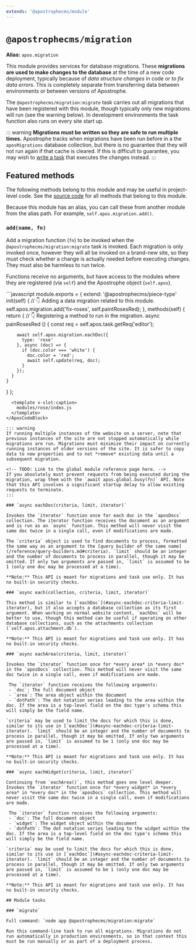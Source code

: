```yaml
---
extends: '@apostrophecms/module'
---
```


# `@apostrophecms/migration`

**Alias:** `apos.migration`

<AposRefExtends :module="$frontmatter.extends" />

This module provides services for database migrations. These **migrations are used to make changes to the database** at the time of a new code deployment, typically because of *data structure changes* in code or *to fix data errors*. This is completely separate from transferring data between environments or between versions of Apostrophe.

The `@apostrophecms/migration:migrate` task carries out all migrations that have been registered with this module, though typically only new migrations will run (see the warning below). In development environments the task function also runs on every site start up.

::: warning
**Migrations must be written so they are safe to run multiple times.** Apostrophe tracks when migrations have been run before in a the `aposMigrations` database collection, but there is no guarantee that they will not run again if that cache is cleared. If this is difficult to guarantee, you may wish to [write a task](/reference/module-api/module-overview.md#tasks-self) that executes the changes instead.
:::

## Featured methods

The following methods belong to this module and may be useful in project-level code. See the [source code](https://github.com/apostrophecms/apostrophe/blob/main/modules/%40apostrophecms/migration/index.js) for all methods that belong to this module.
<!-- Some are used within the module and would just create noise here. -->

Because this module has an alias, you can call these from another module from the alias path. For example, `self.apos.migration.add()`.

### `add(name, fn)`

Add a migration function (`fn`) to be invoked when the `@apostrophecms/migration:migrate` task is invoked. Each migration is only invoked once, however they will all be invoked on a brand-new site, so they must check whether a change is actually needed before executing changes. They must also be harmless to run twice.

Functions receive no arguments, but have access to the modules where they are registered (via `self`) and the Apostrophe object (`self.apos`).

<AposCodeBlock>
```javascript
module.exports = {
  extend: '@apostrophecms/piece-type'
  init(self) {
    // 👇 Adding a data migration related to this module.
    self.apos.migration.add('fix-roses', self.paintRosesRed);
  },
  methods(self) {
    return {
      // 👇 Registering a method to run in the migration.
      async painRosesRed () {
        const req = self.apos.task.getReq('editor');

        await self.apos.migration.eachDoc({
          type: 'rose'
        }, async (doc) => {
          if (doc.color === 'white') {
            doc.color = 'red';
            await self.update(req, doc);
          }
        });
      }
    }
  }
};
```
  <template v-slot:caption>
    modules/rose/index.js
  </template>
</AposCodeBlock>

::: warning
If running multiple instances of the website on a server, note that previous instances of the site are not stopped automatically while migrations are run. Migrations must minimize their impact on currently running instances of older versions of the site. It is safer to copy data to new properties and to not *remove* existing data until a subsequent migration.

<!-- TODO: Link to the global module reference page here. -->
If you absolutely must prevent requests from being executed during the migration, wrap them with the `await apos.global.busy(fn)` API. Note that this API involves a significant startup delay to allow existing requests to terminate.
:::

### `async eachDoc(criteria, limit, iterator)`

Invokes the `iterator` function once for each doc in the `aposDocs` collection. The iterator function receives the document as an argument and is run as an `async` function. This method will never visit the same doc twice in a single call, even if modifications are made.

The `criteria` object is used to find documents to process, formatted the same way as an argument to the [query builder of the same name](/reference/query-builders.md#criteria). `limit` should be an integer and the number of documents to process in parallel, though it may be omitted. If only two arguments are passed in, `limit` is assumed to be 1 (only one doc may be processed at a time).

**Note:** This API is meant for migrations and task use only. It has no built-in security checks.

### `async each(collection, criteria, limit, iterator)`

This method is similar to [`eachDoc`](#async-eachdoc-criteria-limit-iterator), but it also accepts a database collection as its first argument. When working on normal website content, `eachDoc` will be better to use, though this method can be useful if operating on other database collections, such as the attachments collection (`self.apos.attachment.db`).

**Note:** This API is meant for migrations and task use only. It has no built-in security checks.

### `async eachArea(criteria, limit, iterator)`

Invokes the `iterator` function once for *every area* in *every doc* in the `aposDocs` collection. This method will never visit the same doc twice in a single call, even if modifications are made.

 The `iterator` function receives the following arguments:
 - `doc`: The full document object
 - `area`: The area object within the document
 - `dotPath`: The dot notation series leading to the area within the doc. If the area is a top-level field on the doc type's schema this will simply be the field name.

`criteria` may be used to limit the docs for which this is done, similar to its use in [`eachDoc`](#async-eachdoc-criteria-limit-iterator). `limit` should be an integer and the number of documents to process in parallel, though it may be omitted. If only two arguments are passed in, `limit` is assumed to be 1 (only one doc may be processed at a time).

**Note:** This API is meant for migrations and task use only. It has no built-in security checks.

### `async eachWidget(criteria, limit, iterator)`

Continuing from `eachArea()`, this method goes one level deeper. Invokes the `iterator` function once for *every widget* in *every area* in *every doc* in the `aposDocs` collection. This method will never visit the same doc twice in a single call, even if modifications are made.

 The `iterator` function receives the following arguments:
 - `doc`: The full document object
 - `widget`: The widget object within the document
 - `dotPath`: The dot notation series leading to the widget within the doc. If the area is a top-level field on the doc type's schema this will simply be the field name.

`criteria` may be used to limit the docs for which this is done, similar to its use in [`eachDoc`](#async-eachdoc-criteria-limit-iterator). `limit` should be an integer and the number of documents to process in parallel, though it may be omitted. If only two arguments are passed in, `limit` is assumed to be 1 (only one doc may be processed at a time).

**Note:** This API is meant for migrations and task use only. It has no built-in security checks.

## Module tasks

### `migrate`

Full command: `node app @apostrophecms/migration:migrate`

Run this command-line task to run all migrations. Migrations do not run automatically in production environments, so in that context this must be run manually or as part of a deployment process.
